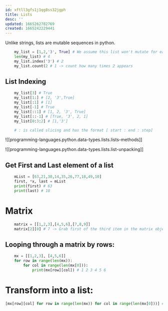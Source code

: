 ```yaml
---
id: xftll3gfs1j1qg8ss32jgph
title: Lists
desc: ''
updated: 1665262782769
created: 1665242229441
---
```

Unlike strings, lists are mutable sequences in python.

```python
    my_list = [1,2,'3', True] # We assume this list won't mutate for each example below.
    len(my_list) # 4
    my_list.index('3') # 2
    my_list.count(2 # 1 -> count how many times 2 appears
```
## List Indexing
```python
    my_list[3] # True
    my_list[1:] # [2, '3',True]
    my_list[:1] # [1]
    my_list[-1] # True
    my_list[::1] # [1, 2, '3', True]
    my_list[::-1] # [True, '3', 2, 1]
    my_list[0:3:2] # [1,'3']

    # : is called slicing and has the format [ start : end : step]
```
![[programming-languages.python.data-types.lists.lists-methods]]

![[programming-languages.python.data-types.lists.list-unpacking]]

## Get First and Last element of a list
```python
    mList = [63,21,30,14,35,26,77,18,49,10]
    first, *x, last = mList
    print(first) # 63
    print(last) # 10
```

# Matrix
```python
    matrix = [[1,2,3],[4,5,6],[7,8,9]]
    matrix[2][0] # 7 -> Grab first of the third item in the matrix object
```
## Looping through a matrix by rows:
```python
    mx = [[1,2,3], [4,5,6]]
    for row in range(len(mx)):
        for col in range(len(mx[0])):
            print(mx[row][col]) # 1 2 3 4 5 6
```

# Transform into a list: 
```python
[mx[row][col] for row in range(len(mx)) for col in range(len(mx[0]))] # [1,2,3,4,5,6]
```